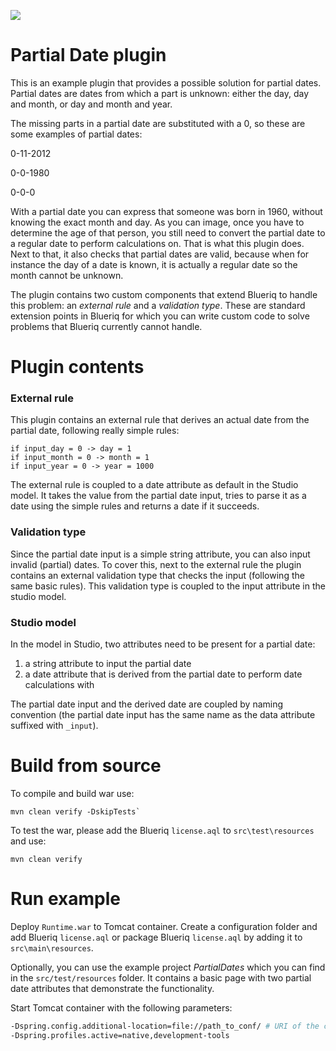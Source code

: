 [![][logo]][website] 

# Partial Date plugin

This is an example plugin that provides a possible solution for partial dates. Partial dates are dates from which a part is unknown: either the day, day and month, or day and month and year.

The missing parts in a partial date are substituted with a 0, so these are some examples of partial dates:

0-11-2012

0-0-1980

0-0-0

With a partial date you can express that someone was born in 1960, without knowing the exact month and day. As you can image, once you have to determine the age of that person, you still need to convert the partial date to a regular date to perform calculations on. That is what this plugin does. Next to that, it also checks that partial dates are valid, because when for instance the day of a date is known, it is actually a regular date so the month cannot be unknown.

The plugin contains two custom components that extend Blueriq to handle this problem: an *external rule* and a *validation type*. These are standard extension points in Blueriq for which you can write custom code to solve problems that Blueriq currently cannot handle. 

# Plugin contents

### External rule

This plugin contains an external rule that derives an actual date from the partial date, following really simple rules:
```
if input_day = 0 -> day = 1
if input_month = 0 -> month = 1
if input_year = 0 -> year = 1000
```

The external rule is coupled to a date attribute as default in the Studio model. It takes the value from the partial date input, tries to parse it as a date using the simple rules and returns a date if it succeeds. 

### Validation type

Since the partial date input is a simple string attribute, you can also input invalid (partial) dates. To cover this, next to the external rule the plugin contains an external validation type that checks the input (following the same basic rules). This validation type is coupled to the input attribute in the studio model.

### Studio model

In the model in Studio, two attributes need to be present for a partial date:
1. a string attribute to input the partial date
2. a date attribute that is derived from the partial date to perform date calculations with

The partial date input and the derived date are coupled by naming convention (the partial date input has the same name as the data attribute suffixed with `_input`).

# Build from source

To compile and build war use:

```
mvn clean verify -DskipTests`
```

To test the war, please add the Blueriq `license.aql` to `src\test\resources` and use:

```
mvn clean verify
```  

# Run example

Deploy `Runtime.war` to Tomcat container. Create a configuration folder and add Blueriq `license.aql` or package Blueriq `license.aql` by adding it to `src\main\resources`.

Optionally, you can use the example project *PartialDates* which you can find in the `src/test/resources` folder. It contains a basic page with two partial date attributes that demonstrate the functionality.

Start Tomcat container with the following parameters:

```bash
-Dspring.config.additional-location=file://path_to_conf/ # URI of the configuration folder which contains the Blueriq license.
-Dspring.profiles.active=native,development-tools
```

[logo]: https://www.blueriq.com/Static/images/logo_gradient.svg
[website]: http://www.blueriq.com
